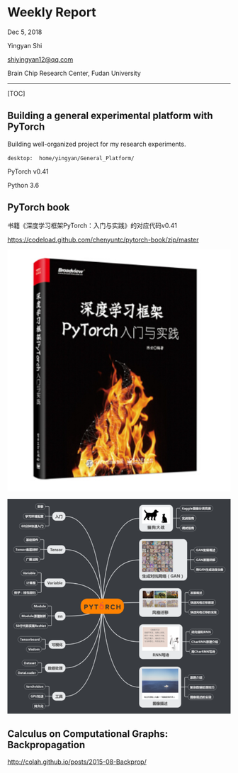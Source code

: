 # Weekly Report

Dec 5, 2018

Yingyan Shi

shiyingyan12@qq.com

Brain Chip Research Center, Fudan University

-----

[TOC]

## Building a general experimental platform with PyTorch

Building well-organized project for my research experiments.

 `desktop:  home/yingyan/General_Platform/`

PyTorch v0.41

Python 3.6

## PyTorch book



书籍《深度学习框架PyTorch：入门与实践》的对应代码v0.41

https://codeload.github.com/chenyuntc/pytorch-book/zip/master

![](images/1.png)

![](images/2.png)

## Calculus on Computational Graphs: Backpropagation

http://colah.github.io/posts/2015-08-Backprop/

